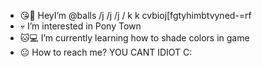 - 😘🤩 HeyI’m @balls /j /j /j / k  k cvbioj[fgtyhimbtvyned-=rf
- 💀 I’m interested in Pony Town
- 🐱💻 I’m currently learning how to shade colors in game
- 😐 How to reach me? YOU CANT IDIOT C:
